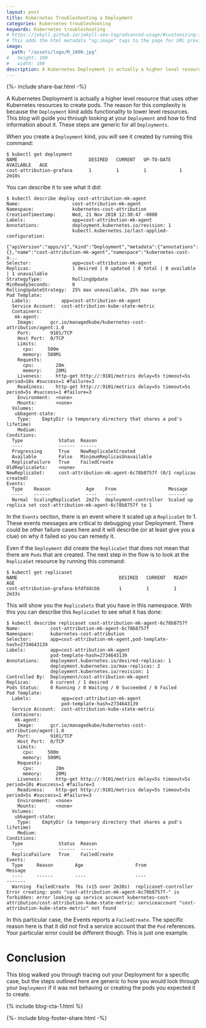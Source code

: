 ```yaml
---
layout: post
title: Kubernetes Troubleshooting a Deployment
categories: Kubernetes troubleshooting
keywords: Kubernetes troubleshooting
# https://jekyll.github.io/jekyll-seo-tag/advanced-usage/#customizing-image-output
# This adds the html metadata "og:image" tags to the page for URL previews
image:
  path: "/assets/logo/M_1000.jpg"
#   height: 100
#   width: 100
description: A Kubernetes Deployment is actually a higher level resource that uses other Kubernetes resources to create pods.
---
```

{%- include share-bar.html -%}

A Kubernetes Deployment is actually a higher level resource that uses other Kubernetes resources to create pods.  The reason for this complexity is because the `Deployment` kind adds functionality to lower level resources.  This blog will guide you through looking at your `Deployment` and how to find information about it.  These steps are generic for all `Deployments`.

When you create a `Deployment` kind, you will see it created by running this command:

```
$ kubectl get deployment
NAME                          DESIRED   CURRENT   UP-TO-DATE   AVAILABLE   AGE
cost-attribution-grafana      1         1         1            1           2m18s
```

You can describe it to see what it did:

```
$ kubectl describe deploy cost-attribution-mk-agent
Name:                   cost-attribution-mk-agent
Namespace:              kubernetes-cost-attribution
CreationTimestamp:      Wed, 21 Nov 2018 12:30:47 -0800
Labels:                 app=cost-attribution-mk-agent
Annotations:            deployment.kubernetes.io/revision: 1
                        kubectl.kubernetes.io/last-applied-configuration:
                          {"apiVersion":"apps/v1","kind":"Deployment","metadata":{"annotations":{},"name":"cost-attribution-mk-agent","namespace":"kubernetes-cost-a...
Selector:               app=cost-attribution-mk-agent
Replicas:               1 desired | 0 updated | 0 total | 0 available | 1 unavailable
StrategyType:           RollingUpdate
MinReadySeconds:        0
RollingUpdateStrategy:  25% max unavailable, 25% max surge
Pod Template:
  Labels:           app=cost-attribution-mk-agent
  Service Account:  cost-attribution-kube-state-metric
  Containers:
   mk-agent:
    Image:      gcr.io/managedkube/kubernetes-cost-attribution/agent:1.0
    Port:       9101/TCP
    Host Port:  0/TCP
    Limits:
      cpu:     500m
      memory:  500Mi
    Requests:
      cpu:        20m
      memory:     20Mi
    Liveness:     http-get http://:9101/metrics delay=5s timeout=5s period=10s #success=1 #failure=3
    Readiness:    http-get http://:9101/metrics delay=5s timeout=5s period=5s #success=1 #failure=3
    Environment:  <none>
    Mounts:       <none>
  Volumes:
   ubbagent-state:
    Type:    EmptyDir (a temporary directory that shares a pod's lifetime)
    Medium:  
Conditions:
  Type             Status  Reason
  ----             ------  ------
  Progressing      True    NewReplicaSetCreated
  Available        False   MinimumReplicasUnavailable
  ReplicaFailure   True    FailedCreate
OldReplicaSets:    <none>
NewReplicaSet:     cost-attribution-mk-agent-6c78b8757f (0/1 replicas created)
Events:
  Type    Reason             Age    From                   Message
  ----    ------             ----   ----                   -------
  Normal  ScalingReplicaSet  2m27s  deployment-controller  Scaled up replica set cost-attribution-mk-agent-6c78b8757f to 1
```

In the `Events` section, there is an event where it scaled up a `ReplicaSet` to 1.  These events messages are critical to debugging your Deployment.  There could be other failure cases here and it will describe (or at least give you a clue) on why it failed so you can remedy it.

Even if the `Deployment` did create the `ReplicaSet` that does not mean that there are `Pods` that are created.  The next step in the flow is to look at the `ReplicaSet` resource by running this command:

```
$ kubectl get replicaset
NAME                                     DESIRED   CURRENT   READY   AGE
cost-attribution-grafana-bfdfddcbb       1         1         1       2m33s
```

This will show you the `ReplicaSets` that you have in this namespace.  With this you can describe this `ReplicaSet` to see what it has done:

```
$ kubectl describe replicaset cost-attribution-mk-agent-6c78b8757f
Name:           cost-attribution-mk-agent-6c78b8757f
Namespace:      kubernetes-cost-attribution
Selector:       app=cost-attribution-mk-agent,pod-template-hash=2734643139
Labels:         app=cost-attribution-mk-agent
                pod-template-hash=2734643139
Annotations:    deployment.kubernetes.io/desired-replicas: 1
                deployment.kubernetes.io/max-replicas: 2
                deployment.kubernetes.io/revision: 1
Controlled By:  Deployment/cost-attribution-mk-agent
Replicas:       0 current / 1 desired
Pods Status:    0 Running / 0 Waiting / 0 Succeeded / 0 Failed
Pod Template:
  Labels:           app=cost-attribution-mk-agent
                    pod-template-hash=2734643139
  Service Account:  cost-attribution-kube-state-metric
  Containers:
   mk-agent:
    Image:      gcr.io/managedkube/kubernetes-cost-attribution/agent:1.0
    Port:       9101/TCP
    Host Port:  0/TCP
    Limits:
      cpu:     500m
      memory:  500Mi
    Requests:
      cpu:        20m
      memory:     20Mi
    Liveness:     http-get http://:9101/metrics delay=5s timeout=5s period=10s #success=1 #failure=3
    Readiness:    http-get http://:9101/metrics delay=5s timeout=5s period=5s #success=1 #failure=3
    Environment:  <none>
    Mounts:       <none>
  Volumes:
   ubbagent-state:
    Type:    EmptyDir (a temporary directory that shares a pod's lifetime)
    Medium:  
Conditions:
  Type             Status  Reason
  ----             ------  ------
  ReplicaFailure   True    FailedCreate
Events:
  Type     Reason        Age                   From                   Message
  ----     ------        ----                  ----                   -------
  Warning  FailedCreate  76s (x15 over 2m38s)  replicaset-controller  Error creating: pods "cost-attribution-mk-agent-6c78b8757f-" is forbidden: error looking up service account kubernetes-cost-attribution/cost-attribution-kube-state-metric: serviceaccount "cost-attribution-kube-state-metric" not found
```

In this particular case, the Events reports a `FailedCreate`.  The specific reason here is that it did not find a service account that the `Pod` references.  Your particular error could be different though.  This is just one example.

# Conclusion
This blog walked you through tracing out your Deployment for a specific case, but the steps outlined here are generic to how you would look through your `Deployment` if it was not behaving or creating the pods you expected it to create.

{% include blog-cta-1.html %}

<!-- Blog footer share -->
{%- include blog-footer-share.html -%}


